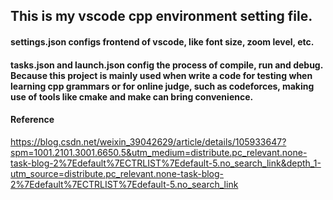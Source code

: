 ## This is my vscode cpp environment setting file. 

#### settings.json configs frontend of vscode, like font size, zoom level, etc.

#### tasks.json and  launch.json config the process of compile, run and debug.  Because this project is mainly used when write a code for testing when learning cpp grammars or for online judge, such as codeforces, making use of tools like cmake and make can bring convenience.



#### Reference

https://blog.csdn.net/weixin_39042629/article/details/105933647?spm=1001.2101.3001.6650.5&utm_medium=distribute.pc_relevant.none-task-blog-2%7Edefault%7ECTRLIST%7Edefault-5.no_search_link&depth_1-utm_source=distribute.pc_relevant.none-task-blog-2%7Edefault%7ECTRLIST%7Edefault-5.no_search_link